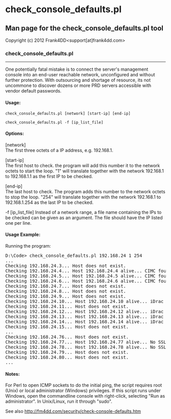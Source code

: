 # check_console_defaults.pl

## Man page for the check_console_defaults.pl tool

Copyright (c) 2012 Frank4DD<support[at]frank4dd.com>

### check_console_defaults.pl

* * *

One potentially fatal mistake is to connect the server's management console into an end-user reachable network, unconfigured and without further protection. With outsourcing and shortage of resource, its not uncommone to discover dozens or more PRD servers accessible with vendor default passwords.

#### Usage:

`check_console_defaults.pl [network] [start-ip] [end-ip]`  

`check_console_defaults.pl -f [ip_list_file]`

#### Options:

[network]  
      The first three octets of a IP address, e.g. 192.168.1.

[start-ip]   
      The first host to check. the program will add this number it to the network octets to start the loop. "1" will translate together with the network 192.168.1 to 192.168.1.1 as the first IP to be checked.

[end-ip]  
      The last host to check. The program adds this number to the network octets to stop the loop. "254" will  translate together with the network 192.168.1 to 192.168.1.254 as the last IP to be checked.

-f [ip_list_file]
      Instead of a network range, a file name containing the IPs to be checked can be given as an argument. The file should have the IP listed one per line.

#### Usage Example:

Running the program:

<pre>D:\Code> check_console_defaults.pl 192.168.24 1 254
...
Checking 192.168.24.3... Host does not exist.
Checking 192.168.24.4... Host 192.168.24.4 alive... CIMC found! ...Default Login success!
Checking 192.168.24.5... Host 192.168.24.5 alive... CIMC found! ...Default Login success!
Checking 192.168.24.6... Host 192.168.24.6 alive... CIMC found! ...Default Login failed.
Checking 192.168.24.7... Host does not exist.
Checking 192.168.24.8... Host does not exist.
Checking 192.168.24.9... Host does not exist.
Checking 192.168.24.10... Host 192.168.24.10 alive... iDrac found! ...Default Login success!
Checking 192.168.24.11... Host does not exist.
Checking 192.168.24.12... Host 192.168.24.12 alive... iDrac found! ...Default Login success!
Checking 192.168.24.13... Host 192.168.24.13 alive... iDrac found! ...Default Login failed.
Checking 192.168.24.14... Host 192.168.24.14 alive... iDrac found! ...Default Login failed.
Checking 192.168.24.15... Host does not exist.
...
Checking 192.168.24.76... Host does not exist.
Checking 192.168.24.77... Host 192.168.24.77 alive... No SSL web page found.
Checking 192.168.24.78... Host 192.168.24.78 alive... No SSL web page found.
Checking 192.168.24.79... Host does not exist.
Checking 192.168.24.80... Host does not exist.
...</pre>

#### Notes:

For Perl to open ICMP sockets to do the initial ping, the script requires root (Unix) or local administrator (Windows) privileges. If this script runs under Windows, open the commandline console with right-click, selecting "Run as administrator". In Unix/Linux, run it through "sudo".

See also http://fm4dd.com/security/check-console-defaults.htm
